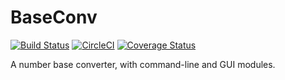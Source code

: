 BaseConv
========

[![Build Status](https://travis-ci.org/AaronRobson/BaseConv.svg?branch=master)](https://travis-ci.org/AaronRobson/BaseConv)
[![CircleCI](https://circleci.com/gh/AaronRobson/BaseConv.svg?style=svg)](https://circleci.com/gh/AaronRobson/BaseConv)
[![Coverage Status](https://coveralls.io/repos/github/AaronRobson/BaseConv/badge.svg?branch=master)](https://coveralls.io/github/AaronRobson/BaseConv?branch=master)

A number base converter, with command-line and GUI modules.
